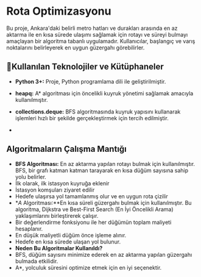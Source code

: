 # Rota Optimizasyonu
Bu proje, Ankara'daki belirli metro hatları ve durakları arasında en az aktarma ile en kısa sürede ulaşımı sağlamak için rotayı ve süreyi bulmayı amaçlayan bir algoritma tabanlı uygulamadır. Kullanıcılar, başlangıç ve varış noktalarını belirleyerek en uygun güzergahı görebilirler.

## 📌Kullanılan Teknolojiler ve Kütüphaneler
- **Python 3+:** Proje, Python programlama dili ile geliştirilmiştir.

- **heapq:** A* algoritması için öncelikli kuyruk yönetimi sağlamak amacıyla kullanılmıştır.

- **collections.deque:** BFS algoritmasında kuyruk yapısını kullanarak işlemleri hızlı bir şekilde gerçekleştirmek için tercih edilmiştir.
- 
## Algoritmaların Çalışma Mantığı
- **BFS Algoritması:** En az aktarma yapılan rotayı bulmak için kullanılmıştır. BFS, bir grafı katman katman tarayarak en kısa düğüm sayısına sahip yolu belirler.
- İlk olarak, ilk istasyon kuyruğa eklenir
- İstasyon komşuları ziyaret edilir
- Hedefe ulaşırsa yol tamamlanmış olur ve en uygun rota çizilir
- **A* Algoritması:**En kısa süreli güzergahı bulmak için kullanılmıştır. Bu algoritma, Dijkstra ve Best-First Search (En İyi Öncelikli Arama) yaklaşımlarını birleştirerek çalışır.
- Bir değerlendirme fonksiyonu ile her düğümün toplam maliyeti hesaplanır.
- En düşük maliyetli düğüm önce işleme alınır.
- Hedefe en kısa sürede ulaşan yol bulunur.
- **Neden Bu Algoritmalar Kullanıldı?**
- BFS, düğüm sayısını minimize ederek en az aktarma yapılan güzergahı bulmada etkilidir.
- A*, yolculuk süresini optimize etmek için en iyi seçenektir.





